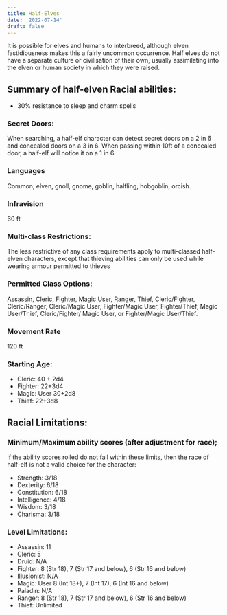 ```yaml
---
title: Half-Elves
date: '2022-07-14'
draft: false
---
```


It is possible for elves and humans to interbreed, although elven fastidiousness makes this a fairly uncommon occurrence.
Half elves do not have a separate culture or civilisation of their
own, usually assimilating into the elven or human society in
which they were raised.

## Summary of half-elven Racial abilities:

- 30% resistance to sleep and charm spells

### Secret Doors:

When searching, a half-elf character can detect
secret doors on a 2 in 6 and concealed doors on a 3 in 6. When
passing within 10ft of a concealed door, a half-elf will notice
it on a 1 in 6.

### Languages

Common, elven, gnoll, gnome, goblin, halfling,
hobgoblin, orcish.

### Infravision

60 ft

### Multi-class Restrictions:

The less restrictive of any class requirements apply to multi-classed half-elven characters, except
that thieving abilities can only be used while wearing armour
permitted to thieves

### Permitted Class Options:

Assassin, Cleric, Fighter, Magic User, Ranger, Thief, Cleric/Fighter, Cleric/Ranger, Cleric/Magic User, Fighter/Magic User, Fighter/Thief, Magic User/Thief, Cleric/Fighter/ Magic User, or Fighter/Magic User/Thief.

### Movement Rate

120 ft

### Starting Age:

- Cleric: 40 + 2d4
- Fighter: 22+3d4
- Magic: User 30+2d8
- Thief: 22+3d8

## Racial Limitations:

### Minimum/Maximum ability scores (after adjustment for race);

if the ability scores rolled do not fall within these limits, then
the race of half-elf is not a valid choice for the character:

- Strength: 3/18
- Dexterity: 6/18
- Constitution: 6/18
- Intelligence: 4/18
- Wisdom: 3/18
- Charisma: 3/18

### Level Limitations:

- Assassin: 11
- Cleric: 5
- Druid: N/A
- Fighter: 8 (Str 18), 7 (Str 17 and below), 6 (Str 16 and below)
- Illusionist: N/A
- Magic: User 8 (Int 18+), 7 (Int 17), 6 (Int 16 and below)
- Paladin: N/A
- Ranger: 8 (Str 18), 7 (Str 17 and below), 6 (Str 16 and below)
- Thief: Unlimited
